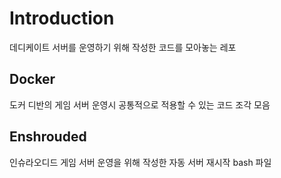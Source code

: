 # Introduction
데디케이트 서버를 운영하기 위해 작성한 코드를 모아놓는 레포

## Docker
도커 디반의 게임 서버 운영시 공통적으로 적용할 수 있는 코드 조각 모음

## Enshrouded
인슈라오디드 게임 서버 운영을 위해 작성한 자동 서버 재시작 bash 파일
